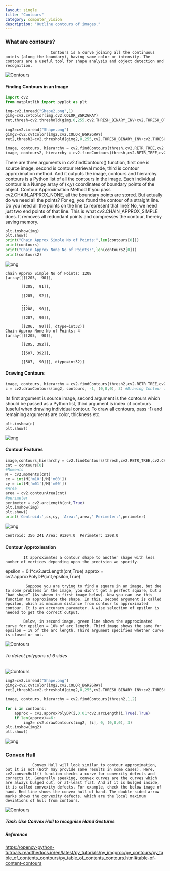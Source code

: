 ```yaml
---
layout: single
title: "Contours"
category: computer_vision
description: "Outline contours of images."
---
```


### What are contours?

                        Contours is a curve joining all the continuous points (along the boundary), having same color or intensity. The contours are a useful tool for shape analysis and object detection and recognition.
![Contours]({{"/assets/images/documentation/computer_vision/Contours/contours.jpg"}})

#### Finding Contours in an Image


```python
import cv2
from matplotlib import pyplot as plt

img=cv2.imread("Shape2.png",1)
gimg=cv2.cvtColor(img,cv2.COLOR_BGR2GRAY)
ret,thresh=cv2.threshold(gimg,0,255,cv2.THRESH_BINARY_INV+cv2.THRESH_OTSU)

img2=cv2.imread("Shape.png")
gimg2=cv2.cvtColor(img2,cv2.COLOR_BGR2GRAY)
ret2,thresh2=cv2.threshold(gimg2,0,255,cv2.THRESH_BINARY_INV+cv2.THRESH_OTSU)
```


```python
image, contours, hierarchy = cv2.findContours(thresh,cv2.RETR_TREE,cv2.CHAIN_APPROX_NONE)
image, contours2, hierarchy = cv2.findContours(thresh,cv2.RETR_TREE,cv2.CHAIN_APPROX_SIMPLE)
```

There are three arguments in cv2.findContours() function, first one is source image, second is contour retrieval mode, third is contour approximation method. And it outputs the image, contours and hierarchy. contours is a Python list of all the contours in the image. Each individual contour is a Numpy array of (x,y) coordinates of boundary points of the object.
Contour Approximation Method
If you pass cv2.CHAIN_APPROX_NONE, all the boundary points are stored. But actually do we need all the points? For eg, you found the contour of a straight line. Do you need all the points on the line to represent that line? No, we need just two end points of that line. This is what cv2.CHAIN_APPROX_SIMPLE does. It removes all redundant points and compresses the contour, thereby saving memory.


```python
plt.imshow(img)
plt.show()
print("Chain Approx Simple No of Points:",len(contours[0]))
print(contours)
print("Chain Approx None No of Points:",len(contours2[0]))
print(contours2)
```


![png]({{"/assets/images/documentation/computer_vision/Contours/OpenCv_Contours_7_0.png"}})


    Chain Approx Simple No of Points: 1208
    [array([[[205,  90]],

           [[205,  91]],

           [[205,  92]],

           ...,
           [[208,  90]],

           [[207,  90]],

           [[206,  90]]], dtype=int32)]
    Chain Approx None No of Points: 4
    [array([[[205,  90]],

           [[205, 392]],

           [[507, 392]],

           [[507,  90]]], dtype=int32)]


#### Drawing Contours


```python
image, contours, hierarchy = cv2.findContours(thresh2,cv2.RETR_TREE,cv2.CHAIN_APPROX_SIMPLE)
c = cv2.drawContours(img2, contours, -1, (0,0,0), 3) #Drawing Contour with black color
```

Its first argument is source image, second argument is the contours which should be passed as a Python list, third argument is index of contours (useful when drawing individual contour. To draw all contours, pass -1) and remaining arguments are color, thickness etc.


```python
plt.imshow(c)
plt.show()
```


![png]({{"/assets/images/documentation/computer_vision/Contours/OpenCv_Contours_11_0.png"}})


#### Contour Features


```python
image,contours,hierarchy = cv2.findContours(thresh,cv2.RETR_TREE,cv2.CHAIN_APPROX_SIMPLE)
cnt = contours[0]
#Moments
M = cv2.moments(cnt)
cx = int(M['m10']/M['m00'])
cy = int(M['m01']/M['m00'])
#Area
area = cv2.contourArea(cnt)
#perimeter
perimeter = cv2.arcLength(cnt,True)
plt.imshow(img)
plt.show()
print('Centroid:',cx,cy, 'Area:',area,' Perimeter:',perimeter)
```


![png]({{"/assets/images/documentation/computer_vision/Contours/OpenCv_Contours_13_0.png"}})


    Centroid: 356 241 Area: 91204.0  Perimeter: 1208.0


#### Contour Approximation
            It approximates a contour shape to another shape with less number of vertices depending upon the precision we specify.

epsilon = 0.1*cv2.arcLength(cnt,True)
approx = cv2.approxPolyDP(cnt,epsilon,True)

             Suppose you are trying to find a square in an image, but due to some problems in the image, you didn’t get a perfect square, but a “bad shape” (As shown in first image below). Now you can use this function to approximate the shape. In this, second argument is called epsilon, which is maximum distance from contour to approximated contour. It is an accuracy parameter. A wise selection of epsilon is needed to get the correct output.

            Below, in second image, green line shows the approximated curve for epsilon = 10% of arc length. Third image shows the same for epsilon = 1% of the arc length. Third argument specifies whether curve is closed or not.

![Contours]({{"/assets/images/documentation/computer_vision/Contours/approx.jpg"}})


###### To detect polygons of 6 sides
![Contours]({{"/assets/images/documentation/computer_vision/Contours/Shape.png"}})


```python
img2=cv2.imread("Shape.png")
gimg2=cv2.cvtColor(img2,cv2.COLOR_BGR2GRAY)
ret2,thresh2=cv2.threshold(gimg2,0,255,cv2.THRESH_BINARY_INV+cv2.THRESH_OTSU)

image, contours, hierarchy = cv2.findContours(thresh2,1,2)

for i in contours:
	approx = cv2.approxPolyDP(i,0.01*cv2.arcLength(i,True),True)
	if len(approx)==6:
		img2= cv2.drawContours(img2, [i], 0, (0,0,0), 3)
plt.imshow(img2)
plt.show()
```


![png]({{"/assets/images/documentation/computer_vision/Contours/OpenCv_Contours_16_0.png"}})


###  Convex Hull
                Convex Hull will look similar to contour approximation, but it is not (Both may provide same results in some cases). Here, cv2.convexHull() function checks a curve for convexity defects and corrects it. Generally speaking, convex curves are the curves which are always bulged out, or at-least flat. And if it is bulged inside, it is called convexity defects. For example, check the below image of hand. Red line shows the convex hull of hand. The double-sided arrow marks shows the convexity defects, which are the local maximum deviations of hull from contours.
![Contours]({{"/assets/images/documentation/computer_vision/Contours/convexitydefects.jpg"}})


##### Task: Use Convex Hull to recognise Hand Gestures

##### Reference
https://opencv-python-tutroals.readthedocs.io/en/latest/py_tutorials/py_imgproc/py_contours/py_table_of_contents_contours/py_table_of_contents_contours.html#table-of-content-contours
